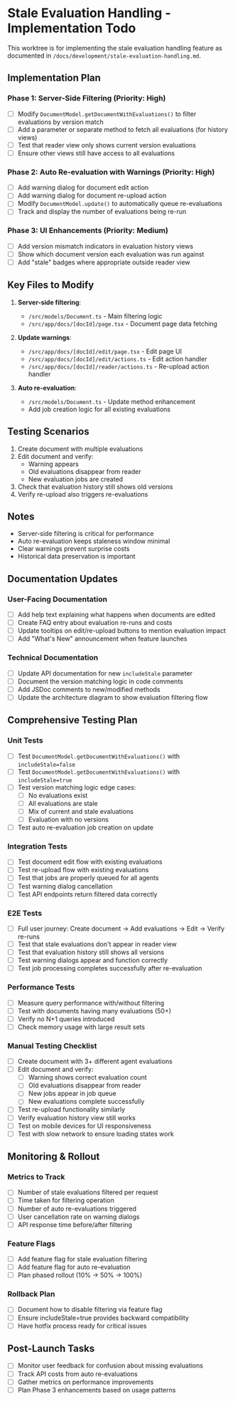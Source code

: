 # Stale Evaluation Handling - Implementation Todo

This worktree is for implementing the stale evaluation handling feature as documented in `/docs/development/stale-evaluation-handling.md`.

## Implementation Plan

### Phase 1: Server-Side Filtering (Priority: High)
- [ ] Modify `DocumentModel.getDocumentWithEvaluations()` to filter evaluations by version match
- [ ] Add a parameter or separate method to fetch all evaluations (for history views)  
- [ ] Test that reader view only shows current version evaluations
- [ ] Ensure other views still have access to all evaluations

### Phase 2: Auto Re-evaluation with Warnings (Priority: High)
- [ ] Add warning dialog for document edit action
- [ ] Add warning dialog for document re-upload action
- [ ] Modify `DocumentModel.update()` to automatically queue re-evaluations
- [ ] Track and display the number of evaluations being re-run

### Phase 3: UI Enhancements (Priority: Medium)
- [ ] Add version mismatch indicators in evaluation history views
- [ ] Show which document version each evaluation was run against
- [ ] Add "stale" badges where appropriate outside reader view

## Key Files to Modify

1. **Server-side filtering**:
   - `/src/models/Document.ts` - Main filtering logic
   - `/src/app/docs/[docId]/page.tsx` - Document page data fetching

2. **Update warnings**:
   - `/src/app/docs/[docId]/edit/page.tsx` - Edit page UI
   - `/src/app/docs/[docId]/edit/actions.ts` - Edit action handler
   - `/src/app/docs/[docId]/reader/actions.ts` - Re-upload action handler

3. **Auto re-evaluation**:
   - `/src/models/Document.ts` - Update method enhancement
   - Add job creation logic for all existing evaluations

## Testing Scenarios

1. Create document with multiple evaluations
2. Edit document and verify:
   - Warning appears
   - Old evaluations disappear from reader
   - New evaluation jobs are created
3. Check that evaluation history still shows old versions
4. Verify re-upload also triggers re-evaluations

## Notes

- Server-side filtering is critical for performance
- Auto re-evaluation keeps staleness window minimal
- Clear warnings prevent surprise costs
- Historical data preservation is important

## Documentation Updates

### User-Facing Documentation
- [ ] Add help text explaining what happens when documents are edited
- [ ] Create FAQ entry about evaluation re-runs and costs
- [ ] Update tooltips on edit/re-upload buttons to mention evaluation impact
- [ ] Add "What's New" announcement when feature launches

### Technical Documentation
- [ ] Update API documentation for new `includeStale` parameter
- [ ] Document the version matching logic in code comments
- [ ] Add JSDoc comments to new/modified methods
- [ ] Update the architecture diagram to show evaluation filtering flow

## Comprehensive Testing Plan

### Unit Tests
- [ ] Test `DocumentModel.getDocumentWithEvaluations()` with `includeStale=false`
- [ ] Test `DocumentModel.getDocumentWithEvaluations()` with `includeStale=true`
- [ ] Test version matching logic edge cases:
  - [ ] No evaluations exist
  - [ ] All evaluations are stale
  - [ ] Mix of current and stale evaluations
  - [ ] Evaluation with no versions
- [ ] Test auto re-evaluation job creation on update

### Integration Tests
- [ ] Test document edit flow with existing evaluations
- [ ] Test re-upload flow with existing evaluations
- [ ] Test that jobs are properly queued for all agents
- [ ] Test warning dialog cancellation
- [ ] Test API endpoints return filtered data correctly

### E2E Tests
- [ ] Full user journey: Create document → Add evaluations → Edit → Verify re-runs
- [ ] Test that stale evaluations don't appear in reader view
- [ ] Test that evaluation history still shows all versions
- [ ] Test warning dialogs appear and function correctly
- [ ] Test job processing completes successfully after re-evaluation

### Performance Tests
- [ ] Measure query performance with/without filtering
- [ ] Test with documents having many evaluations (50+)
- [ ] Verify no N+1 queries introduced
- [ ] Check memory usage with large result sets

### Manual Testing Checklist
- [ ] Create document with 3+ different agent evaluations
- [ ] Edit document and verify:
  - [ ] Warning shows correct evaluation count
  - [ ] Old evaluations disappear from reader
  - [ ] New jobs appear in job queue
  - [ ] New evaluations complete successfully
- [ ] Test re-upload functionality similarly
- [ ] Verify evaluation history view still works
- [ ] Test on mobile devices for UI responsiveness
- [ ] Test with slow network to ensure loading states work

## Monitoring & Rollout

### Metrics to Track
- [ ] Number of stale evaluations filtered per request
- [ ] Time taken for filtering operation
- [ ] Number of auto re-evaluations triggered
- [ ] User cancellation rate on warning dialogs
- [ ] API response time before/after filtering

### Feature Flags
- [ ] Add feature flag for stale evaluation filtering
- [ ] Add feature flag for auto re-evaluation
- [ ] Plan phased rollout (10% → 50% → 100%)

### Rollback Plan
- [ ] Document how to disable filtering via feature flag
- [ ] Ensure includeStale=true provides backward compatibility
- [ ] Have hotfix process ready for critical issues

## Post-Launch Tasks
- [ ] Monitor user feedback for confusion about missing evaluations
- [ ] Track API costs from auto re-evaluations
- [ ] Gather metrics on performance improvements
- [ ] Plan Phase 3 enhancements based on usage patterns